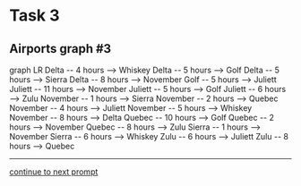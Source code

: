 # Task 3
## Airports graph #3

<div></div>
<div class="mermaid-access">
graph LR
  Delta -- 4 hours --> Whiskey
  Delta -- 5 hours --> Golf
  Delta -- 5 hours --> Sierra
  Delta -- 8 hours --> November
  Golf -- 5 hours --> Juliett
  Juliett -- 11 hours --> November
  Juliett -- 5 hours --> Golf
  Juliett -- 6 hours --> Zulu
  November -- 1 hours --> Sierra
  November -- 2 hours --> Quebec
  November -- 4 hours --> Juliett
  November -- 5 hours --> Whiskey
  November -- 8 hours --> Delta
  Quebec -- 10 hours --> Golf
  Quebec -- 2 hours --> November
  Quebec -- 8 hours --> Zulu
  Sierra -- 1 hours --> November
  Sierra -- 6 hours --> Whiskey
  Zulu -- 6 hours --> Juliett
  Zulu -- 8 hours --> Quebec
</div>

---

[continue to next prompt](./task4prompt-t.html)

<!-- Required scripts for MermaidAccess -->
<script src="https://combinatronics.com/mermaid-js/mermaid/release/8.8.4/dist/mermaid.min.js"></script>
<script src="mermaid-access-elm.js"></script>
<script src="mermaid-access.js"></script>
<script>
mermaidAccess.go(mermaidAccess.textMode, mermaidAccess.displayAccessibleOnly)
</script>
    